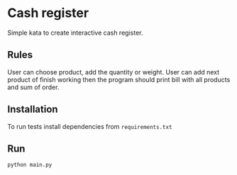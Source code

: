 # Cash register

Simple kata to create interactive cash register. 

## Rules
User can choose product, add the quantity or weight. User can add next product of finish working then the
program should print bill with all products and sum of order.

## Installation
To run tests install dependencies from ```requirements.txt```

## Run
```python main.py```


